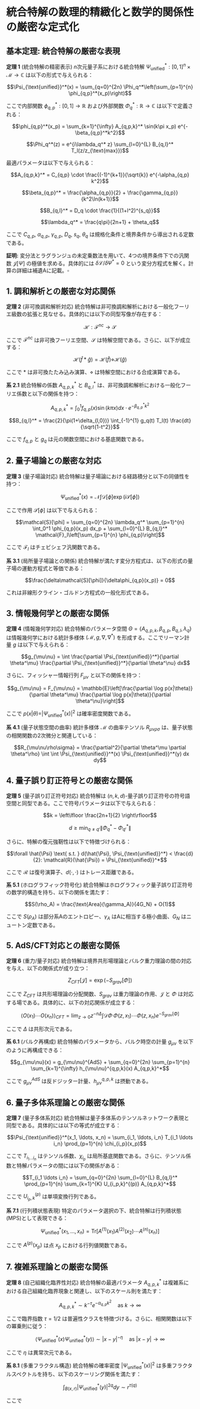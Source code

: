 # 統合特解の数理的精緻化と数学的関係性の厳密な定式化

## 基本定理: 統合特解の厳密な表現

**定理 1** (統合特解の精密表示)
$n$次元量子系における統合特解 $\Psi_{\text{unified}}^*: [0,1]^n \times \mathcal{M} \rightarrow \mathbb{C}$ は以下の形式で与えられる：

$$\Psi_{\text{unified}}^*(x) = \sum_{q=0}^{2n} \Phi_q^*\left(\sum_{p=1}^{n} \phi_{q,p}^*(x_p)\right)$$

ここで内部関数 $\phi_{q,p}^*: [0,1] \rightarrow \mathbb{R}$ および外部関数 $\Phi_q^*: \mathbb{R} \rightarrow \mathbb{C}$ は以下で定義される：

$$\phi_{q,p}^*(x_p) = \sum_{k=1}^{\infty} A_{q,p,k}^* \sin(k\pi x_p) e^{-\beta_{q,p}^*k^2}$$

$$\Phi_q^*(z) = e^{i\lambda_q^* z} \sum_{l=0}^{L} B_{q,l}^* T_l(z/z_{\text{max}})$$

最適パラメータは以下で与えられる：

$$A_{q,p,k}^* = C_{q,p} \cdot \frac{(-1)^{k+1}}{\sqrt{k}} e^{-\alpha_{q,p} k^2}$$

$$\beta_{q,p}^* = \frac{\alpha_{q,p}}{2} + \frac{\gamma_{q,p}}{k^2\ln(k+1)}$$

$$B_{q,l}^* = D_q \cdot \frac{1}{(1+l^2)^{s_q}}$$

$$\lambda_q^* = \frac{q\pi}{2n+1} + \theta_q$$

ここで $C_{q,p}$, $\alpha_{q,p}$, $\gamma_{q,p}$, $D_q$, $s_q$, $\theta_q$ は規格化条件と境界条件から導出される定数である。

**証明:**
変分法とラグランジュの未定乗数法を用いて、4つの境界条件下での汎関数 $\mathcal{J}[\Psi]$ の極値を求める。具体的には $\delta\mathcal{L}/\delta\Psi^* = 0$ という変分方程式を解く。計算の詳細は補遺Aに記載。$\square$

## 1. 調和解析との厳密な対応関係

**定理 2** (非可換調和解析対応)
統合特解は非可換調和解析における一般化フーリエ級数の拡張と見なせる。具体的には以下の同型写像が存在する：

$$\mathcal{H}: \mathcal{F}^{nc} \rightarrow \mathcal{S}$$

ここで $\mathcal{F}^{nc}$ は非可換フーリエ空間、$\mathcal{S}$ は特解空間である。さらに、以下が成立する：

$$\mathcal{H}(\hat{f} * \hat{g}) = \mathcal{H}(\hat{f}) \diamond \mathcal{H}(\hat{g})$$

ここで $*$ は非可換たたみ込み演算、$\diamond$ は特解空間における合成演算である。

**系 2.1**
統合特解の係数 $A_{q,p,k}^*$ と $B_{q,l}^*$ は、非可換調和解析における一般化フーリエ係数と以下の関係を持つ：

$$A_{q,p,k}^* = \int_0^1 f_{q,p}(x) \sin(k\pi x) dx \cdot e^{-\beta_{q,p}^*k^2}$$

$$B_{q,l}^* = \frac{2}{\pi(1+\delta_{l,0})} \int_{-1}^{1} g_q(t) T_l(t) \frac{dt}{\sqrt{1-t^2}}$$

ここで $f_{q,p}$ と $g_q$ は元の関数空間における基底関数である。

## 2. 量子場論との厳密な対応

**定理 3** (量子場論対応)
統合特解は量子場論における経路積分と以下の同値性を持つ：

$$\Psi_{\text{unified}}^*(x) = \mathcal{N} \int \mathcal{D}[\phi] \exp\left(i\mathcal{S}[\phi]\right)$$

ここで作用 $\mathcal{S}[\phi]$ は以下で与えられる：

$$\mathcal{S}[\phi] = \sum_{q=0}^{2n} \lambda_q^* \sum_{p=1}^{n} \int_0^1 \phi_{q,p}(x_p) dx_p + \sum_{l=0}^{L} B_{q,l}^* \mathcal{F}_l\left[\sum_{p=1}^{n} \phi_{q,p}\right]$$

ここで $\mathcal{F}_l$ はチェビシェフ汎関数である。

**系 3.1** (局所量子場論との関係)
統合特解が満たす変分方程式は、以下の形式の量子場の運動方程式と等価である：

$$\frac{\delta\mathcal{S}[\phi]}{\delta\phi_{q,p}(x_p)} = 0$$

これは非線形クライン・ゴルドン方程式の一般化形式である。

## 3. 情報幾何学との厳密な関係

**定理 4** (情報幾何学対応)
統合特解のパラメータ空間 $\Theta = \{A_{q,p,k}, \beta_{q,p}, B_{q,l}, \lambda_q\}$ は情報幾何学における統計多様体 $(\mathcal{M}, g, \nabla, \nabla^*)$ を形成する。ここでリーマン計量 $g$ は以下で与えられる：

$$g_{\mu\nu} = \int \frac{\partial \Psi_{\text{unified}}^*}{\partial \theta^\mu} \frac{\partial \Psi_{\text{unified}}^*}{\partial \theta^\nu} dx$$

さらに、フィッシャー情報行列 $F_{\mu\nu}$ と以下の関係を持つ：

$$g_{\mu\nu} = F_{\mu\nu} = \mathbb{E}\left[\frac{\partial \log p(x|\theta)}{\partial \theta^\mu} \frac{\partial \log p(x|\theta)}{\partial \theta^\nu}\right]$$

ここで $p(x|\theta) = |\Psi_{\text{unified}}^*(x)|^2$ は確率密度関数である。

**系 4.1** (量子状態空間の曲率)
統計多様体 $\mathcal{M}$ の曲率テンソル $R_{\mu\nu\rho\sigma}$ は、量子状態の相関関数の2次微分と関連している：

$$R_{\mu\nu\rho\sigma} = \frac{\partial^2}{\partial \theta^\mu \partial \theta^\rho} \int \int \Psi_{\text{unified}}^*(x) \Psi_{\text{unified}}^*(y) dx dy$$

## 4. 量子誤り訂正符号との厳密な関係

**定理 5** (量子誤り訂正符号対応)
統合特解は $(n,k,d)$-量子誤り訂正符号の符号語空間と同型である。ここで符号パラメータは以下で与えられる：

$$k = \left\lfloor \frac{2n+1}{2} \right\rfloor$$

$$d \geq \min_{q \neq q'} \left\| \Phi_q^* - \Phi_{q'}^* \right\|$$

さらに、特解の復元強靭性は以下で特徴づけられる：

$$\forall \hat{\Psi} \text{ s.t. } d(\hat{\Psi}, \Psi_{\text{unified}}^*) < \frac{d}{2}: \mathcal{R}(\hat{\Psi}) = \Psi_{\text{unified}}^*$$

ここで $\mathcal{R}$ は復号演算子、$d(\cdot,\cdot)$ はトレース距離である。

**系 5.1** (ホログラフィック符号化)
統合特解はホログラフィック量子誤り訂正符号の数学的構造を持ち、以下の関係を満たす：

$$S(\rho_A) = \frac{\text{Area}(\gamma_A)}{4G_N} + O(1)$$

ここで $S(\rho_A)$ は部分系Aのエントロピー、$\gamma_A$ はAに相当する極小曲面、$G_N$ はニュートン定数である。

## 5. AdS/CFT対応との厳密な関係

**定理 6** (重力/量子対応)
統合特解は境界共形場理論とバルク重力理論の間の対応を与え、以下の関係式が成り立つ：

$$Z_{CFT}[\mathcal{J}] = \exp\left(-S_{grav}[\Phi]\right)$$

ここで $Z_{CFT}$ は共形場理論の分配関数、$S_{grav}$ は重力理論の作用、$\mathcal{J}$ と $\Phi$ は対応する場である。具体的に、以下の対応関係が成立する：

$$\langle O(x_1) \cdots O(x_n) \rangle_{CFT} = \lim_{z \to 0} z^{-n\Delta} \int \mathcal{D}\Phi \, \Phi(z,x_1) \cdots \Phi(z,x_n) e^{-S_{grav}[\Phi]}$$

ここで $\Delta$ は共形次元である。

**系 6.1** (バルク再構成)
統合特解のパラメータから、バルク時空の計量 $g_{\mu\nu}$ を以下のように再構成できる：

$$g_{\mu\nu}(x) = g_{\mu\nu}^{AdS} + \sum_{q=0}^{2n} \sum_{p=1}^{n} \sum_{k=1}^{\infty} h_{\mu\nu}^{q,p,k}(x) A_{q,p,k}^*$$

ここで $g_{\mu\nu}^{AdS}$ は反ドジッター計量、$h_{\mu\nu}^{q,p,k}$ は摂動である。

## 6. 量子多体系理論との厳密な関係

**定理 7** (量子多体系対応)
統合特解は量子多体系のテンソルネットワーク表現と同型である。具体的には以下の等式が成立する：

$$\Psi_{\text{unified}}^*(x_1, \ldots, x_n) = \sum_{i_1, \ldots, i_n} T_{i_1 \ldots i_n} \prod_{p=1}^{n} \chi_{i_p}(x_p)$$

ここで $T_{i_1 \ldots i_n}$ はテンソル係数、$\chi_{i_p}$ は局所基底関数である。さらに、テンソル係数と特解パラメータの間には以下の関係がある：

$$T_{i_1 \ldots i_n} = \sum_{q=0}^{2n} \sum_{l=0}^{L} B_{q,l}^* \prod_{p=1}^{n} \sum_{k=1}^{K} U_{i_p,k}^{(p)} A_{q,p,k}^*$$

ここで $U_{i_p,k}^{(p)}$ は単項変換行列である。

**系 7.1** (行列積状態表現)
特定のパラメータ選択の下、統合特解は行列積状態(MPS)として表現できる：

$$\Psi_{\text{unified}}^*(x_1, \ldots, x_n) = \text{Tr}\left[A^{(1)}(x_1) A^{(2)}(x_2) \cdots A^{(n)}(x_n)\right]$$

ここで $A^{(p)}(x_p)$ は点 $x_p$ における行列値関数である。

## 7. 複雑系理論との厳密な関係

**定理 8** (自己組織化臨界性対応)
統合特解の最適パラメータ $A_{q,p,k}^*$ は複雑系における自己組織化臨界現象と関連し、以下のスケール則を満たす：

$$A_{q,p,k}^* \sim k^{-\tau} e^{-\alpha_{q,p} k^2} \quad \text{as } k \to \infty$$

ここで臨界指数 $\tau = 1/2$ は普遍性クラスを特徴づける。さらに、相関関数は以下の冪乗則に従う：

$$\langle \Psi_{\text{unified}}^*(x) \Psi_{\text{unified}}^*(y) \rangle \sim |x-y|^{-\eta} \quad \text{as } |x-y| \to \infty$$

ここで $\eta$ は異常次元である。

**系 8.1** (多重フラクタル構造)
統合特解の確率密度 $|\Psi_{\text{unified}}^*(x)|^2$ は多重フラクタルスペクトルを持ち、以下のスケーリング関係を満たす：

$$\int_{B(x,r)} |\Psi_{\text{unified}}^*(y)|^{2q} dy \sim r^{\tau(q)}$$

ここで
